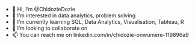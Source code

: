 - 👋 Hi, I’m @ChidozieDozie
- 👀 I’m interested in data analytics, problem solving
- 🌱 I’m currently learning SQL, Data Analytics, Visualisation, Tableau, R
- 💞️ I’m looking to collaborate on 
- 📫 You can reach me on linkedin.com/in/chidozie-onwumere-119896a9

<!---
ChidozieDozie/ChidozieDozie is a ✨ special ✨ repository because its `README.md` (this file) appears on your GitHub profile.
You can click the Preview link to take a look at your changes.
--->
